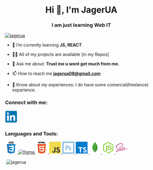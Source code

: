 <h1 align="center">Hi 👋, I'm JagerUA</h1>
<h3 align="center">I am just learning Web IT</h3>

<p align="left"> <a href="https://github.com/ryo-ma/github-profile-trophy"><img src="https://github-profile-trophy.vercel.app/?username=jagerua" alt="jagerua" /></a> </p>

- 🌱 I’m currently learning **JS, REACT**

- 👨‍💻 All of my projects are available [in my Repos]

- 💬 Ask me about: **Trust me u wont get much from me.**

- 📫 How to reach me **jagerua08@gmail.com**

- 📄 Know about my experiences: I do have some comercial(freelance) exparience.

<h3 align="left">Connect with me:</h3>
<p align="left">
  <a href="www.linkedin.com/in/volodymyr-zakharchenko-167a78257" target="_blank" rel="noreferrer"> <img src="https://github.com/devicons/devicon/blob/master/icons/linkedin/linkedin-original.svg" alt="lincked-in" width="40" height="40"/> </a>
</p>

<h3 align="left">Languages and Tools:</h3>
<p align="left"> <a href="https://www.w3schools.com/css/" target="_blank" rel="noreferrer"> <img src="https://raw.githubusercontent.com/devicons/devicon/master/icons/css3/css3-original-wordmark.svg" alt="css3" width="40" height="40"/> </a> <a href="https://www.figma.com/" target="_blank" rel="noreferrer"> <img src="https://www.vectorlogo.zone/logos/figma/figma-icon.svg" alt="figma" width="40" height="40"/> </a> <a href="https://www.w3.org/html/" target="_blank" rel="noreferrer"> <img src="https://raw.githubusercontent.com/devicons/devicon/master/icons/html5/html5-original-wordmark.svg" alt="html5" width="40" height="40"/> </a> <a href="https://developer.mozilla.org/en-US/docs/Web/JavaScript" target="_blank" rel="noreferrer"> <img src="https://raw.githubusercontent.com/devicons/devicon/master/icons/javascript/javascript-original.svg" alt="javascript" width="40" height="40"/> </a> <a href="https://www.photoshop.com/en" target="_blank" rel="noreferrer"> <img src="https://raw.githubusercontent.com/devicons/devicon/master/icons/photoshop/photoshop-line.svg" alt="photoshop" width="40" height="40"/> </a> <a href="https://www.typescriptlang.org/" target="_blank" rel="noreferrer"> <img src="https://raw.githubusercontent.com/devicons/devicon/master/icons/typescript/typescript-original.svg" alt="typescript" width="40" height="40"/> </a>
<a href="https://www.mongodb.com/" target="_blank" rel="noreferrer"> <img src="https://github.com/devicons/devicon/blob/master/icons/mongodb/mongodb-original.svg" alt="mongodb" width="40" height="40"/> </a> <a href="https://nodejs.org/uk" target="_blank" rel="noreferrer"> <img src="https://github.com/devicons/devicon/blob/master/icons/nodejs/nodejs-original.svg" alt="nodejs" width="40" height="40"/> </a> <a href="https://sass-lang.com/" target="_blank" rel="noreferrer"> <img src="https://github.com/devicons/devicon/blob/master/icons/sass/sass-original.svg" alt="scss" width="40" height="40"/> </a>
</p>

<p>&nbsp;<img align="center" src="https://github-readme-stats.vercel.app/api?username=jagerua&show_icons=true&locale=en" alt="jagerua" /></p>
